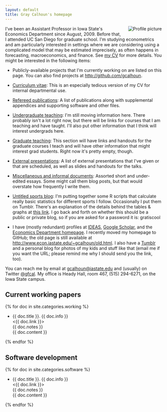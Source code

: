 ```yaml
---
layout: default
title: Gray Calhoun's homepage
---
```

[CV]: gcalhoun-cv.html

<img src='http://www.gravatar.com/avatar/f3c9878eabc83410b2d9e380cc36dfcf?s=160' 
     style='float:right;margin:0 0 10px 20px;' alt='Profile picture' />
I've been an Assistant Professor in Iowa State's Economics Department
since August, 2009. Before that, I attended UC San Diego for graduate
school. I'm studying econometrics and am particularly interested in
settings where we are considering using a complicated model that may
be estimated imprecisely, as often happens in forecasting,
macroeconomics, and finance. See [my CV][CV] for more details. You
might be interested in the following items:

* Publicly-available projects that I'm currently working on are
  listed on this page. You can also find projects at
  <http://github.com/gcalhoun>.

* [Curriculum vitae][CV]: This is an especially tedious version
  of my CV for internal departmental use.

* [Refereed publications](/papers/): A list of publications along
  with supplemental appendices and supporting software and other files.

* [Undergraduate teaching](undergraduate.html): I'm still moving
  information here. There probably isn't a lot right now, but there
  will be links for courses that I am teaching and have taught. I'll
  also put other information that I think will interest undergrads here.

* [Graduate teaching](graduate.html): This section will have links and
  handouts for the graduate courses I teach and will have other
  information that might interest grad students. Right now it's
  pretty empty, though.

* [External presentations](/talks/): A list of external presentations 
  that I've given or that are scheduled, as well as slides and
  handouts for the talks.

* [Miscellaneous and informal documents](/essays/): Assorted
  short and under-edited essays. Some might call them blog posts, but
  that would overstate how frequently I write them.

* [Untitled sports blog](http://untitledsports.tumblr.com): I'm
  putting together some R scripts that calculate really basic
  statistics for different sports I follow. Occasionally I put them on
  Tumblr. There's an explanation of the details behind the tables &
  graphs at [this link](http://untitledsports.tumblr.com/details).  I
  go back and forth on whether this should be a public or private
  blog, so if you are asked for a password it is: gratiscool

* I have (mostly redundant) profiles at
  [IDEAS](http://ideas.repec.org/f/pca491.html), [Google
  Scholar](http://scholar.google.com/citations?hl=en&user=OS8d9ycAAAAJ),
  and the [Economics Department
  homepage](http://www.econ.iastate.edu/people/faculty/calhoun-gray).
  I recently moved my homepage to GitHub; the old page is still
  available at <http://www.econ.iastate.edu/~gcalhoun/old.html>.  I
  also have a [Tumblr](https://gfcal.tumblr.com) and a personal blog
  for photos of my kids and stuff like that (email me if you want the
  URL; please remind me why I should send you the link, too).

You can reach me by email at <gcalhoun@iastate.edu> and (usually) on
Twitter [@gfcal](https://twitter.com/gfcal).  My office is Heady Hall,
room 467, (515) 294-6271, on the Iowa State campus.

Current working papers
----------------------

{% for doc in site.categories.working %}
* {{ doc.title }}. {{ doc.info }}  
  <{{ doc.link }}>  
  {{ doc.notes }}  
  {{ doc.content }}

{% endfor %}

Software development
--------------------

{% for doc in site.categories.software %}
* {{ doc.title }}.  {{ doc.info }}  
  <{{ doc.link }}>  
  {{ doc.notes }}  
  {{ doc.content }}

{% endfor %}

<!--  LocalWords:  Calhoun's gcalhoun html UC webpage GitHub Econom AIC Goyal
 -->
<!--  LocalWords:  Welch's Finan de Jong Jong's CLT overfit Diebold LM cv endif
 -->
<!--  LocalWords:  McCracken's endfor blog GrayCalhoun Google
 -->
